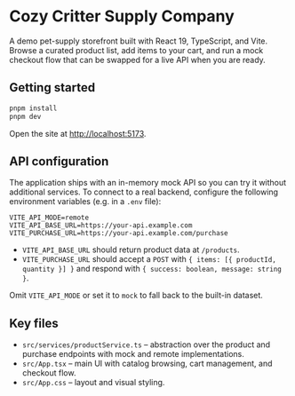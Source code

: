 # Cozy Critter Supply Company

A demo pet-supply storefront built with React 19, TypeScript, and Vite. Browse a curated product list, add items to your cart, and run a mock checkout flow that can be swapped for a live API when you are ready.

## Getting started

```bash
pnpm install
pnpm dev
```

Open the site at <http://localhost:5173>.

## API configuration

The application ships with an in-memory mock API so you can try it without additional services. To connect to a real backend, configure the following environment variables (e.g. in a `.env` file):

```env
VITE_API_MODE=remote
VITE_API_BASE_URL=https://your-api.example.com
VITE_PURCHASE_URL=https://your-api.example.com/purchase
```

- `VITE_API_BASE_URL` should return product data at `/products`.
- `VITE_PURCHASE_URL` should accept a `POST` with `{ items: [{ productId, quantity }] }` and respond with `{ success: boolean, message: string }`.

Omit `VITE_API_MODE` or set it to `mock` to fall back to the built-in dataset.

## Key files

- `src/services/productService.ts` – abstraction over the product and purchase endpoints with mock and remote implementations.
- `src/App.tsx` – main UI with catalog browsing, cart management, and checkout flow.
- `src/App.css` – layout and visual styling.

